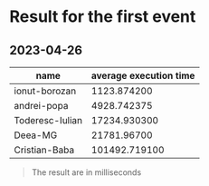 # Result for the first event
## 2023-04-26

| name | average execution time |
|---|---|
|ionut-borozan|1123.874200|
|andrei-popa|4928.742375|
|Toderesc-Iulian|17234.930300|
|Deea-MG|21781.96700|
|Cristian-Baba|101492.719100|

> The result are in milliseconds